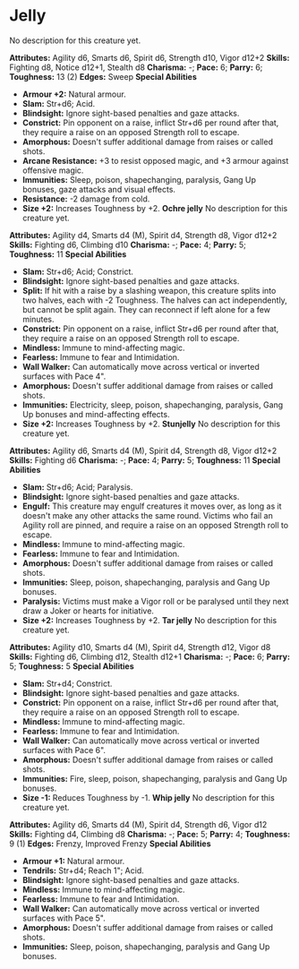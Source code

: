 # Jelly

No description for this creature yet.

**Attributes:** Agility d6, Smarts d6, Spirit d6, Strength d10, Vigor
d12+2
**Skills:** Fighting d8, Notice d12+1, Stealth d8
**Charisma:** -; **Pace:** 6; **Parry:** 6; **Toughness:** 13 (2)
**Edges:** Sweep
**Special Abilities**

- **Armour +2:** Natural armour.
- **Slam:** Str+d6; Acid.
- **Blindsight:** Ignore sight-based penalties and gaze attacks.
- **Constrict:** Pin opponent on a raise, inflict Str+d6 per round after
that, they require a raise on an opposed Strength roll to escape.
- **Amorphous:** Doesn't suffer additional damage from raises or called
shots.
- **Arcane Resistance:** +3 to resist opposed magic, and +3 armour
against offensive magic.
- **Immunities:** Sleep, poison, shapechanging, paralysis, Gang Up
bonuses, gaze attacks and visual effects.
- **Resistance:** -2 damage from cold.
- **Size +2:** Increases Toughness by +2.
**Ochre jelly**
No description for this creature yet.

**Attributes:** Agility d4, Smarts d4 (M), Spirit d4, Strength d8, Vigor
d12+2
**Skills:** Fighting d6, Climbing d10
**Charisma:** -; **Pace:** 4; **Parry:** 5; **Toughness:** 11
**Special Abilities**

- **Slam:** Str+d6; Acid; Constrict.
- **Blindsight:** Ignore sight-based penalties and gaze attacks.
- **Split:** If hit with a raise by a slashing weapon, this creature
splits into two halves, each with -2 Toughness. The halves can act
independently, but cannot be split again. They can reconnect if left
alone for a few minutes.
- **Constrict:** Pin opponent on a raise, inflict Str+d6 per round after
that, they require a raise on an opposed Strength roll to escape.
- **Mindless:** Immune to mind-affecting magic.
- **Fearless:** Immune to fear and Intimidation.
- **Wall Walker:** Can automatically move across vertical or inverted
surfaces with Pace 4".
- **Amorphous:** Doesn't suffer additional damage from raises or called
shots.
- **Immunities:** Electricity, sleep, poison, shapechanging, paralysis,
Gang Up bonuses and mind-affecting effects.
- **Size +2:** Increases Toughness by +2.
**Stunjelly**
No description for this creature yet.

**Attributes:** Agility d6, Smarts d4 (M), Spirit d4, Strength d8, Vigor
d12+2
**Skills:** Fighting d6
**Charisma:** -; **Pace:** 4; **Parry:** 5; **Toughness:** 11
**Special Abilities**

- **Slam:** Str+d6; Acid; Paralysis.
- **Blindsight:** Ignore sight-based penalties and gaze attacks.
- **Engulf:** This creature may engulf creatures it moves over, as long
as it doesn't make any other attacks the same round. Victims who fail
an Agility roll are pinned, and require a raise on an opposed Strength
roll to escape.
- **Mindless:** Immune to mind-affecting magic.
- **Fearless:** Immune to fear and Intimidation.
- **Amorphous:** Doesn't suffer additional damage from raises or called
shots.
- **Immunities:** Sleep, poison, shapechanging, paralysis and Gang Up
bonuses.
- **Paralysis:** Victims must make a Vigor roll or be paralysed until
they next draw a Joker or hearts for initiative.
- **Size +2:** Increases Toughness by +2.
**Tar jelly**
No description for this creature yet.

**Attributes:** Agility d10, Smarts d4 (M), Spirit d4, Strength d12,
Vigor d8
**Skills:** Fighting d6, Climbing d12, Stealth d12+1
**Charisma:** -; **Pace:** 6; **Parry:** 5; **Toughness:** 5
**Special Abilities**

- **Slam:** Str+d4; Constrict.
- **Blindsight:** Ignore sight-based penalties and gaze attacks.
- **Constrict:** Pin opponent on a raise, inflict Str+d6 per round after
that, they require a raise on an opposed Strength roll to escape.
- **Mindless:** Immune to mind-affecting magic.
- **Fearless:** Immune to fear and Intimidation.
- **Wall Walker:** Can automatically move across vertical or inverted
surfaces with Pace 6".
- **Amorphous:** Doesn't suffer additional damage from raises or called
shots.
- **Immunities:** Fire, sleep, poison, shapechanging, paralysis and Gang
Up bonuses.
- **Size -1:** Reduces Toughness by -1.
**Whip jelly**
No description for this creature yet.

**Attributes:** Agility d6, Smarts d4 (M), Spirit d4, Strength d6, Vigor
d12
**Skills:** Fighting d4, Climbing d8
**Charisma:** -; **Pace:** 5; **Parry:** 4; **Toughness:** 9 (1)
**Edges:** Frenzy, Improved Frenzy
**Special Abilities**

- **Armour +1:** Natural armour.
- **Tendrils:** Str+d4; Reach 1"; Acid.
- **Blindsight:** Ignore sight-based penalties and gaze attacks.
- **Mindless:** Immune to mind-affecting magic.
- **Fearless:** Immune to fear and Intimidation.
- **Wall Walker:** Can automatically move across vertical or inverted
surfaces with Pace 5".
- **Amorphous:** Doesn't suffer additional damage from raises or called
shots.
- **Immunities:** Sleep, poison, shapechanging, paralysis and Gang Up
bonuses.
